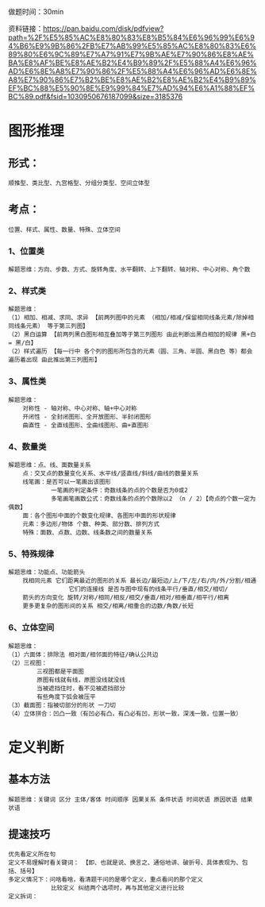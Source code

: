 
做题时间：30min

资料链接：https://pan.baidu.com/disk/pdfview?path=%2F%E5%85%AC%E8%80%83%E8%B5%84%E6%96%99%E6%94%B6%E9%9B%86%2FB%E7%AB%99%E5%85%AC%E8%80%83%E6%89%80%E6%9C%89%E7%A7%91%E7%9B%AE%E7%90%86%E8%AE%BA%E8%AF%BE%E8%AE%B2%E4%B9%89%2F%E5%88%A4%E6%96%AD%E6%8E%A8%E7%90%86%2F%E5%88%A4%E6%96%AD%E6%8E%A8%E7%90%86%E7%B2%BE%E8%AE%B2%E8%AE%B2%E4%B9%89%EF%BC%88%E5%90%8E%E9%99%84%E7%AD%94%E6%A1%88%EF%BC%89.pdf&fsid=1030950676187099&size=3185376


# 图形推理

## 形式：
    顺推型、类比型、九宫格型、分组分类型、空间立体型

## 考点：
    位置、样式、属性、数量、特殊、立体空间

### 1、位置类
    解题思维：方向、步数、方式、旋转角度、水平翻转、上下翻转、轴对称、中心对称、角个数

### 2、样式类
    解题思维：
    （1）相加、相减、求同、求异 【前两列图中的元素 （相加/相减/保留相同线条元素/除掉相同线条元素） 等于第三列图】
    （2）黑白运算 【前两列黑白图形相互叠加等于第三列图形 由此判断出黑白相加的规律 黑+白 = 黑/白】
    （2）样式遍历 【每一行中 各个列的图形所包含的元素（圆、三角、半圆、黑白色 等）都会遍历着出现 由此推出第三列图形】

### 3、属性类
    解题思维：
        对称性 - 轴对称、中心对称、轴+中心对称
        开闭性 - 全封闭图形、全开放图形、半封闭图形
        曲直性 - 全直线图形、全曲线图形、曲+直图形

### 4、数量类
    解题思维：点、线、面数量关系 
        点：交叉点的数量变化关系、水平线/竖直线/斜线/曲线的数量关系
        线笔画：是否可以一笔画出该图形
                一笔画的判定条件：奇数线条的点的个数是否为0或2
                多笔画笔画数公式：奇数线条的点的个数除以2 （n / 2）【奇点的个数一定为偶数】
        面：各个图形中面的个数变化规律、各图形中面的形状规律
        元素：多边形/物体 个数、种类、部分数、排列方式
        特殊：面数、点数、边数、线条数之间的数量关系

### 5、特殊规律
    解题思维：功能点、功能箭头
        找相同元素 它们距离最近的图形的关系 最长边/最短边/上/下/左/右/内/外/分割/相通
                     它们的连接线 是否与图中现有的线条平行/垂直/相交/相切/
        箭头的方向变化 旋转/对称/相同/相反/相交/垂直/相对/相垂直/相平行/相离
        更多更复杂的图形间的关系 相交/相离/相重合的边数/角数/长短

### 6、立体空间
    解题思维：
    （1）六面体：排除法 相对面/相邻面的特征/确认公共边
    （2）三视图：
            三视图都是平面图
            原图有线就有线，原图没线就没线
            当被遮挡住时，看不见被遮挡部分
            有些角度下弧会被压平    
    （3）截面图：指被切部分的形状 一刀切
    （4）立体拼合：凹凸一致（有凹必有凸，有凸必有凹，形状一致，深浅一致，位置一致）


# 定义判断

## 基本方法
    解题思维：关键词 区分 主体/客体 时间顺序 因果关系 条件状语 时间状语 原因状语 结果状语

## 提速技巧
    优先看定义所在句
    定义不易理解时看关键词： 【即、也就是说、换言之、通俗地讲、破折号、具体表现为、包括、括号】
    多定义情况下：问啥看啥，看清题干问的是哪个定义，重点看问的那个定义
                比较定义 纠结两个选项时，再与其他定义进行比较
    定义拆词：

















































































































